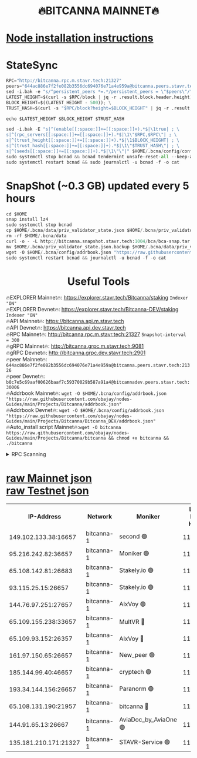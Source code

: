 <h1 align="center"> 🔥BITCANNA MAINNET🔥</h1>


[Node installation instructions](https://github.com/obajay/nodes-Guides/tree/main/Projects/Bitcanna)
=

# StateSync
```python
RPC="http://bitcanna.rpc.m.stavr.tech:21327"
peers="644ac886e7f2fe082b3556dc694076e71a4e959a@bitcanna.peers.stavr.tech:21326"
sed -i.bak -e "s/^persistent_peers *=.*/persistent_peers = \"$peers\"/" $HOME/.bcna/config/config.toml
LATEST_HEIGHT=$(curl -s $RPC/block | jq -r .result.block.header.height); \
BLOCK_HEIGHT=$((LATEST_HEIGHT - 500)); \
TRUST_HASH=$(curl -s "$RPC/block?height=$BLOCK_HEIGHT" | jq -r .result.block_id.hash)

echo $LATEST_HEIGHT $BLOCK_HEIGHT $TRUST_HASH

sed -i.bak -E "s|^(enable[[:space:]]+=[[:space:]]+).*$|\1true| ; \
s|^(rpc_servers[[:space:]]+=[[:space:]]+).*$|\1\"$RPC,$RPC\"| ; \
s|^(trust_height[[:space:]]+=[[:space:]]+).*$|\1$BLOCK_HEIGHT| ; \
s|^(trust_hash[[:space:]]+=[[:space:]]+).*$|\1\"$TRUST_HASH\"| ; \
s|^(seeds[[:space:]]+=[[:space:]]+).*$|\1\"\"|" $HOME/.bcna/config/config.toml
sudo systemctl stop bcnad && bcnad tendermint unsafe-reset-all --keep-addr-book
sudo systemctl restart bcnad && sudo journalctl -u bcnad -f -o cat
```
# SnapShot (~0.3 GB) updated every 5 hours
```python
cd $HOME
snap install lz4
sudo systemctl stop bcnad
cp $HOME/.bcna/data/priv_validator_state.json $HOME/.bcna/priv_validator_state.json.backup
rm -rf $HOME/.bcna/data
curl -o - -L http://bitcanna.snapshot.stavr.tech:1004/bca/bca-snap.tar.lz4 | lz4 -c -d - | tar -x -C $HOME/.bcna --strip-components 2
mv $HOME/.bcna/priv_validator_state.json.backup $HOME/.bcna/data/priv_validator_state.json
wget -O $HOME/.bcna/config/addrbook.json "https://raw.githubusercontent.com/obajay/nodes-Guides/main/Projects/Bitcanna/addrbook.json"
sudo systemctl restart bcnad && journalctl -u bcnad -f -o cat
```

 <h1 align="center"> Useful Tools</h1>

🔥EXPLORER Mainnet🔥:    https://explorer.stavr.tech/Bitcanna/staking          `Indexer "ON"` \
🔥EXPLORER Devnet🔥:     https://explorer.stavr.tech/Bitcanna-DEV/staking     `Indexer "ON"` \
🔥API Mainnet🔥:         https://bitcanna.api.m.stavr.tech \
🔥API Devnet🔥:          https://bitcanna.api.dev.stavr.tech \
🔥RPC Mainnet🔥:         http://bitcanna.rpc.m.stavr.tech:21327         `Snapshot-interval = 300` \
🔥gRPC Mainnet🔥:        http://bitcanna.grpc.m.stavr.tech:9081 \
🔥gRPC Devnet🔥:         http://bitcanna.grpc.dev.stavr.tech:2901 \
🔥peer Mainnet🔥:        `644ac886e7f2fe082b3556dc694076e71a4e959a@bitcanna.peers.stavr.tech:21326` \
🔥peer Devnet🔥:         `b0c7e5c69aaf00626baaf7c59370029b587a91a4@bitcannadev.peers.stavr.tech:30006` \
🔥Addrbook Mainnet🔥:    ```wget -O $HOME/.bcna/config/addrbook.json "https://raw.githubusercontent.com/obajay/nodes-Guides/main/Projects/Bitcanna/addrbook.json"``` \
🔥Addrbook Devnet🔥:    ```wget -O $HOME/.bcna/config/addrbook.json "https://raw.githubusercontent.com/obajay/nodes-Guides/main/Projects/Bitcanna/Bitcanna_DEV/addrbook.json"``` \
🔥Auto_install script Mainnet🔥:```wget -O bitcanna https://raw.githubusercontent.com/obajay/nodes-Guides/main/Projects/Bitcanna/bitcanna && chmod +x bitcanna && ./bitcanna```



<details>
<summary>RPC Scanning</summary>

<h2 align="center"> We scan nodes in real time every 4 hours. And we provide the final result of RPC endpoints.
We cannot influence the operation of these nodes in any way. </h2>


```python
If Voting Power is higher than 0 --> then the Node is a validator of the network and may be subject to attack and be a potential threat to the chain.
```
```python
We marked such validators with a red symbol
```

</details>

[raw Mainnet json](https://rpc-check.bcam.stavr.tech/bcam/rpc-bcam-result.json) \
[raw Testnet json](https://github.com/obajay/StateSync-snapshots/tree/main/Projects/Bitcanna/Rpc-Check-Testnet)
=



<table><tr><th>IP-Address</th><th>Network</th><th>Moniker</th><th>Latest Block Height</th><th>Earliest Block Height</th><th>Catching Up</th><th>Tx Index</th><th>Voting Power</th><th>Scan Time</th></tr><tr><td>149.102.133.38:16657</td><td>bitcanna-1</td><td>second 🟢</td><td>11763239</td><td>1</td><td>False</td><td>on</td><td>0</td><td>2023-12-20T18:12:29.365519871UTC</td></tr><tr><td>95.216.242.82:36657</td><td>bitcanna-1</td><td>Moniker 🟢</td><td>11763231</td><td>5776907</td><td>False</td><td>on</td><td>0</td><td>2023-12-20T18:11:39.298813184UTC</td></tr><tr><td>65.108.142.81:26683</td><td>bitcanna-1</td><td>Stakely.io 🟢</td><td>11763234</td><td>6152001</td><td>False</td><td>on</td><td>0</td><td>2023-12-20T18:11:58.793411907UTC</td></tr><tr><td>93.115.25.15:26657</td><td>bitcanna-1</td><td>Stakely.io 🟢</td><td>11763233</td><td>6520001</td><td>False</td><td>on</td><td>0</td><td>2023-12-20T18:11:52.315034804UTC</td></tr><tr><td>144.76.97.251:27657</td><td>bitcanna-1</td><td>AlxVoy 🟢</td><td>11763238</td><td>8805201</td><td>False</td><td>on</td><td>0</td><td>2023-12-20T18:12:19.720687644UTC</td></tr><tr><td>65.109.155.238:33657</td><td>bitcanna-1</td><td>MultVR 🔴</td><td>11763235</td><td>9933415</td><td>False</td><td>on</td><td>350115</td><td>2023-12-20T18:12:03.620192459UTC</td></tr><tr><td>65.109.93.152:26357</td><td>bitcanna-1</td><td>AlxVoy 🔴</td><td>11763239</td><td>10824001</td><td>False</td><td>on</td><td>1391603</td><td>2023-12-20T18:12:29.975411782UTC</td></tr><tr><td>161.97.150.65:26657</td><td>bitcanna-1</td><td>New_peer 🟢</td><td>11763234</td><td>11334001</td><td>False</td><td>on</td><td>0</td><td>2023-12-20T18:11:59.075485301UTC</td></tr><tr><td>185.144.99.40:46657</td><td>bitcanna-1</td><td>cryptech 🟢</td><td>11763231</td><td>11528001</td><td>False</td><td>on</td><td>0</td><td>2023-12-20T18:11:36.783912327UTC</td></tr><tr><td>193.34.144.156:26657</td><td>bitcanna-1</td><td>Paranorm 🟢</td><td>11763236</td><td>11645501</td><td>False</td><td>on</td><td>0</td><td>2023-12-20T18:12:08.304872771UTC</td></tr><tr><td>65.108.131.190:21957</td><td>bitcanna-1</td><td>bitcanna 🔴</td><td>11763236</td><td>11663236</td><td>False</td><td>on</td><td>408499</td><td>2023-12-20T18:12:08.047276598UTC</td></tr><tr><td>144.91.65.13:26667</td><td>bitcanna-1</td><td>AviaDoc_by_AviaOne 🟢</td><td>11763237</td><td>11751501</td><td>False</td><td>on</td><td>0</td><td>2023-12-20T18:12:14.851109948UTC</td></tr><tr><td>135.181.210.171:21327</td><td>bitcanna-1</td><td>STAVR-Service 🟢</td><td>11763238</td><td>11762001</td><td>False</td><td>on</td><td>0</td><td>2023-12-20T18:12:19.429575592UTC</td></tr></table>
